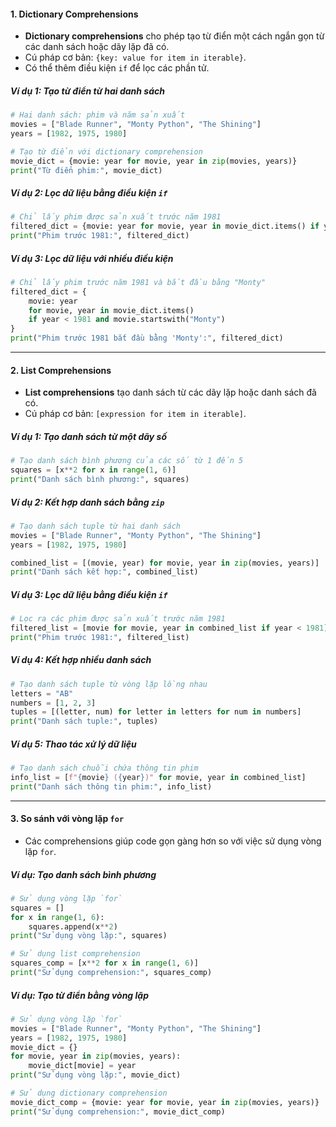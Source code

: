 #### **1. Dictionary Comprehensions**

- **Dictionary comprehensions** cho phép tạo từ điển một cách ngắn gọn từ các danh sách hoặc dãy lặp đã có.
- Cú pháp cơ bản: `{key: value for item in iterable}`.
- Có thể thêm điều kiện `if` để lọc các phần tử.

##### **Ví dụ 1: Tạo từ điển từ hai danh sách**
```python
# Hai danh sách: phim và năm sản xuất
movies = ["Blade Runner", "Monty Python", "The Shining"]
years = [1982, 1975, 1980]

# Tạo từ điển với dictionary comprehension
movie_dict = {movie: year for movie, year in zip(movies, years)}
print("Từ điển phim:", movie_dict)
```

##### **Ví dụ 2: Lọc dữ liệu bằng điều kiện `if`**
```python
# Chỉ lấy phim được sản xuất trước năm 1981
filtered_dict = {movie: year for movie, year in movie_dict.items() if year < 1981}
print("Phim trước 1981:", filtered_dict)
```

##### **Ví dụ 3: Lọc dữ liệu với nhiều điều kiện**
```python
# Chỉ lấy phim trước năm 1981 và bắt đầu bằng "Monty"
filtered_dict = {
    movie: year 
    for movie, year in movie_dict.items() 
    if year < 1981 and movie.startswith("Monty")
}
print("Phim trước 1981 bắt đầu bằng 'Monty':", filtered_dict)
```

---

#### **2. List Comprehensions**

- **List comprehensions** tạo danh sách từ các dãy lặp hoặc danh sách đã có.
- Cú pháp cơ bản: `[expression for item in iterable]`.

##### **Ví dụ 1: Tạo danh sách từ một dãy số**
```python
# Tạo danh sách bình phương của các số từ 1 đến 5
squares = [x**2 for x in range(1, 6)]
print("Danh sách bình phương:", squares)
```

##### **Ví dụ 2: Kết hợp danh sách bằng `zip`**
```python
# Tạo danh sách tuple từ hai danh sách
movies = ["Blade Runner", "Monty Python", "The Shining"]
years = [1982, 1975, 1980]

combined_list = [(movie, year) for movie, year in zip(movies, years)]
print("Danh sách kết hợp:", combined_list)
```

##### **Ví dụ 3: Lọc dữ liệu bằng điều kiện `if`**
```python
# Lọc ra các phim được sản xuất trước năm 1981
filtered_list = [movie for movie, year in combined_list if year < 1981]
print("Phim trước 1981:", filtered_list)
```

##### **Ví dụ 4: Kết hợp nhiều danh sách**
```python
# Tạo danh sách tuple từ vòng lặp lồng nhau
letters = "AB"
numbers = [1, 2, 3]
tuples = [(letter, num) for letter in letters for num in numbers]
print("Danh sách tuple:", tuples)
```

##### **Ví dụ 5: Thao tác xử lý dữ liệu**
```python
# Tạo danh sách chuỗi chứa thông tin phim
info_list = [f"{movie} ({year})" for movie, year in combined_list]
print("Danh sách thông tin phim:", info_list)
```

---

#### **3. So sánh với vòng lặp `for`**

- Các comprehensions giúp code gọn gàng hơn so với việc sử dụng vòng lặp `for`.

##### **Ví dụ: Tạo danh sách bình phương**
```python
# Sử dụng vòng lặp `for`
squares = []
for x in range(1, 6):
    squares.append(x**2)
print("Sử dụng vòng lặp:", squares)

# Sử dụng list comprehension
squares_comp = [x**2 for x in range(1, 6)]
print("Sử dụng comprehension:", squares_comp)
```

##### **Ví dụ: Tạo từ điển bằng vòng lặp**
```python
# Sử dụng vòng lặp `for`
movies = ["Blade Runner", "Monty Python", "The Shining"]
years = [1982, 1975, 1980]
movie_dict = {}
for movie, year in zip(movies, years):
    movie_dict[movie] = year
print("Sử dụng vòng lặp:", movie_dict)

# Sử dụng dictionary comprehension
movie_dict_comp = {movie: year for movie, year in zip(movies, years)}
print("Sử dụng comprehension:", movie_dict_comp)
```

